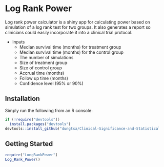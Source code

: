  
Log Rank Power 
=============


Log rank power calculator is a shiny app for calculating power based on simulation of a log rank test for two groups. It also generates a report so clinicians could easily incorporate it into a clinical trial protocol.


- Inputs
  - Median survival time (months) for treatment group
  - Median survival time (months) for the control group
  - The number of simulations 
  - Size of treatment group
  - Size of control group
  - Accrual time (months)
  - Follow up time (months)
  - Confidence level (95% or 90%)
  
 

## Installation

Simply run the following from an R console:

```r
if (!require("devtools"))
  install.packages("devtools")
devtools::install_github("dungtsa/Clinical-Significance-and-Statistical-Significance",force = TRUE)
```

## Getting Started

```r
require("LongRankPower")
Log_Rank_Power()
```

